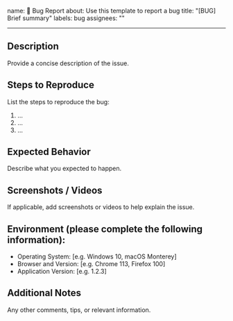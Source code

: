 name: 🐞 Bug Report
about: Use this template to report a bug
title: "[BUG] Brief summary"
labels: bug
assignees: ""

---

## Description

Provide a concise description of the issue.

## Steps to Reproduce

List the steps to reproduce the bug:

1. ...
2. ...
3. ...

## Expected Behavior

Describe what you expected to happen.

## Screenshots / Videos

If applicable, add screenshots or videos to help explain the issue.

## Environment (please complete the following information):

- Operating System: [e.g. Windows 10, macOS Monterey]
- Browser and Version: [e.g. Chrome 113, Firefox 100]
- Application Version: [e.g. 1.2.3]

## Additional Notes

Any other comments, tips, or relevant information.
